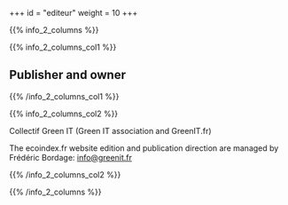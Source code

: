 +++
id = "editeur"
weight = 10
+++

{{% info_2_columns %}}

{{% info_2_columns_col1 %}}

## Publisher and owner

{{% /info_2_columns_col1 %}}

{{% info_2_columns_col2 %}}

Collectif Green IT (Green IT association and GreenIT.fr)

The ecoindex.fr website edition and publication direction are managed by Frédéric Bordage: info@greenit.fr

{{% /info_2_columns_col2 %}}

{{% /info_2_columns %}}
